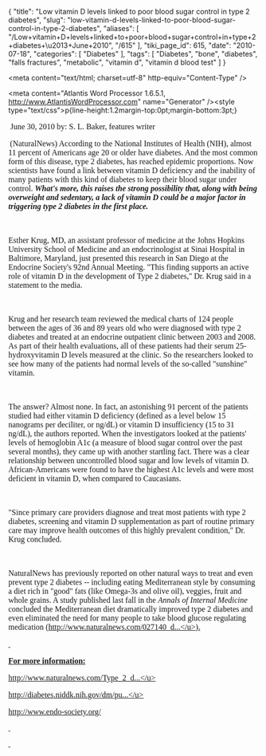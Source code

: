 {
    "title": "Low vitamin D levels linked to poor blood sugar control in type 2 diabetes",
    "slug": "low-vitamin-d-levels-linked-to-poor-blood-sugar-control-in-type-2-diabetes",
    "aliases": [
        "/Low+vitamin+D+levels+linked+to+poor+blood+sugar+control+in+type+2+diabetes+\u2013+June+2010",
        "/615"
    ],
    "tiki_page_id": 615,
    "date": "2010-07-18",
    "categories": [
        "Diabetes"
    ],
    "tags": [
        "Diabetes",
        "bone",
        "diabetes",
        "falls fractures",
        "metabolic",
        "vitamin d",
        "vitamin d blood test"
    ]
}


<me<x>ta content="text/html; charset=utf-8" http-equiv="Content-Type" />

<me<x>ta content="Atlantis Word Processor 1.6.5.1, http://www.AtlantisWordProcessor.com" name="Generator" /><st<x>yle type="text/css">p{line-height:1.2margin-top:0pt;margin-bottom:3pt;}</style> <font style="font-family: Times New Roman; font-size: 12pt;">

<p style="">&#160;June 30, 2010 by: S. L. Baker, features writer</p>

<p><font style="font-size: 10pt;">&#160;</font>(NaturalNews) According to the National Institutes of Health (NIH), almost 11 percent of Americans age 20 or older have diabetes. And the most common form of this disease, type 2 diabetes, has reached epidemic proportions. Now scientists have found a link between vitamin D deficiency and the inability of many patients with this kind of diabetes to keep their blood sugar under control. <b><i>What's more, this raises the strong possibility that, along with being overweight and sedentary, a lack of vitamin D could be a major factor in triggering type 2 diabetes in the first place.</i></b><br />

&#160;<br />

Esther Krug, MD, an assistant professor of medicine at the Johns Hopkins University School of Medicine and an endocrinologist at Sinai Hospital in Baltimore, Maryland, just presented this research in San Diego at the Endocrine Society's 92nd Annual Meeting. "This finding supports an active role of vitamin D in the development of Type 2 diabetes," Dr. Krug said in a statement to the media.<br />

&#160;<br />

Krug and her research team reviewed the medical charts of 124 people between the ages of 36 and 89 years old who were diagnosed with type 2 diabetes and treated at an endocrine outpatient clinic between 2003 and 2008. As part of their health evaluations, all of these patients had their serum 25-hydroxyvitamin D levels measured at the clinic. So the researchers looked to see how many of the patients had normal levels of the so-called "sunshine" vitamin.<br />

&#160;<br />

The answer? Almost none. In fact, an astonishing 91 percent of the patients studied had either vitamin D deficiency (defined as a level below 15 nanograms per deciliter, or ng/dL) or vitamin D insufficiency (15 to 31 ng/dL), the authors reported. When the investigators looked at the patients' levels of hemoglobin A1c (a measure of blood sugar control over the past several months), they came up with another startling fact. There was a clear relationship between uncontrolled blood sugar and low levels of vitamin D. African-Americans were found to have the highest A1c levels and were most deficient in vitamin D, when compared to Caucasians. <br />

&#160;<br />

"Since primary care providers diagnose and treat most patients with type 2 diabetes, screening and vitamin D supplementation as part of routine primary care may improve health outcomes of this highly prevalent condition," Dr. Krug concluded.<br />

&#160;<br />

NaturalNews has previously reported on other natural ways to treat and even prevent type 2 diabetes -- including eating Mediterranean style by consuming a diet rich in "good" fats (like Omega-3s and olive oil), veggies, fruit and whole grains. A study published last fall in the <i>Annals of Internal Medicine</i> concluded the Mediterranean diet dramatically improved type 2 diabetes and even eliminated the need for many people to take blood glucose regulating medication (<a style="color: blue;" href="http://www.naturalnews.com/027140_diabetes_Type_2_diabetes_NaturalNews.html"><font style="color: blue;"><u>http://www.naturalnews.com/027140_d...</u></font></a>).<br />

&#160;<br />

<b>For more information:</b><br />

<a style="color: blue;" href="http://www.naturalnews.com/Type_2_diabetes.html"><font style="color: blue;"><u>http://www.naturalnews.com/Type_2_d...</u></font></a><br />

<a style="color: blue;" href="http://diabetes.niddk.nih.gov/dm/pubs/statistics/#people"><font style="color: blue;"><u>http://diabetes.niddk.nih.gov/dm/pu...</u></font></a><br />

<a style="color: blue;" href="http://www.endo-society.org/"><font style="color: blue;"><u>http://www.endo-society.org/</u></font></a></p>

<p><font style="font-size: 10pt;">&#160;</font></p>

<p><font style="font-family: Arial; font-size: 10pt;">&#160;</font></p>

</font> <br />

<br />

<br />